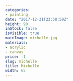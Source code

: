 ```yaml
---
categories:
- painting
date: "2017-12-31T23:58:50Z"
height: 90
inStock: false
isVisible: true
mainImage: michelle.jpg
materials:
- acrylic
- canvas
price: -1
slug: michelle
title: Michelle
width: 65
---
```


